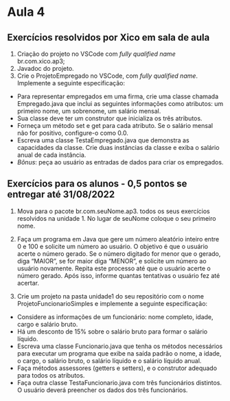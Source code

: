 # Aula 4

## Exercícios resolvidos por Xico em sala de aula
1. Criação do projeto no VSCode com *fully qualified name* br.com.xico.ap3;
2. Javadoc do projeto.
3. Crie o ProjetoEmpregado no VSCode, com *fully qualified name*. Implemente a seguinte especificação:
- Para representar empregados em uma firma, crie uma classe chamada Empregado.java que inclui as seguintes informações como atributos: um primeiro nome, um sobrenome, um salário mensal.
- Sua classe deve ter um construtor que inicializa os três atributos.
- Forneça um método set e get para cada atributo. Se o salário mensal não for positivo, configure-o como 0.0.
- Escreva uma classe TestaEmpregado.java que demonstra as capacidades da classe. Crie duas instâncias da classe e exiba o salário anual de cada instância.
- *Bônus*: peça ao usuário as entradas de dados para criar os empregados.

## Exercícios para os alunos - 0,5 pontos se entregar até 31/08/2022
1. Mova para o pacote br.com.seuNome.ap3. todos os seus exercícios resolvidos na unidade 1. No lugar de seuNome coloque o seu primeiro nome.

2. Faça um programa em Java que gere um número aleatório inteiro entre 0 e 100 e solicite um número ao usuário. 
O objetivo é que o usuário acerte o número gerado. Se o número digitado for menor que o gerado, diga “MAIOR”, se for maior diga “MENOR”, e solicite um número ao usuário novamente. Repita este processo até que o usuário acerte o número gerado. Após isso, informe quantas tentativas o usuário fez até acertar.

3. Crie um projeto na pasta unidade1 do seu repositório com o nome ProjetoFuncionarioSimples e implemente a seguinte especificação:
- Considere as informações de um funcionário: nome completo, idade, cargo e salário bruto.
- Há um desconto de 15% sobre o salário bruto para formar o salário líquido.
- Escreva uma classe Funcionario.java que tenha os métodos necessários para executar um programa que exibe na saída padrão o nome, a idade, o cargo, o salário bruto, o salário líquido e o salário líquido anual.
- Faça métodos assessores (getters e setters), e o construtor adequado para todos os atributos.
- Faça outra classe TestaFuncionario.java com três funcionários distintos. O usuário deverá preencher os dados dos três funcionários.
